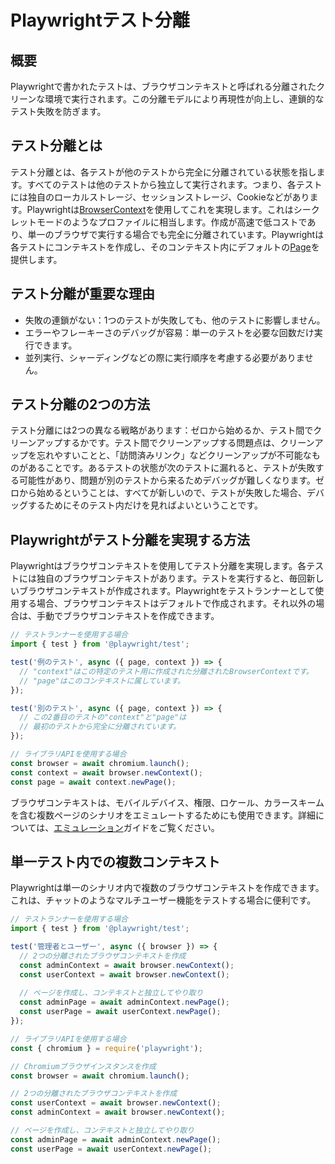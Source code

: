 # Playwrightテスト分離

## 概要

Playwrightで書かれたテストは、ブラウザコンテキストと呼ばれる分離されたクリーンな環境で実行されます。この分離モデルにより再現性が向上し、連鎖的なテスト失敗を防ぎます。

## テスト分離とは

テスト分離とは、各テストが他のテストから完全に分離されている状態を指します。すべてのテストは他のテストから独立して実行されます。つまり、各テストには独自のローカルストレージ、セッションストレージ、Cookieなどがあります。Playwrightは[BrowserContext](/docs/api/class-browsercontext)を使用してこれを実現します。これはシークレットモードのようなプロファイルに相当します。作成が高速で低コストであり、単一のブラウザで実行する場合でも完全に分離されています。Playwrightは各テストにコンテキストを作成し、そのコンテキスト内にデフォルトの[Page](/docs/api/class-page)を提供します。

## テスト分離が重要な理由

* 失敗の連鎖がない：1つのテストが失敗しても、他のテストに影響しません。
* エラーやフレーキーさのデバッグが容易：単一のテストを必要な回数だけ実行できます。
* 並列実行、シャーディングなどの際に実行順序を考慮する必要がありません。

## テスト分離の2つの方法

テスト分離には2つの異なる戦略があります：ゼロから始めるか、テスト間でクリーンアップするかです。テスト間でクリーンアップする問題点は、クリーンアップを忘れやすいことと、「訪問済みリンク」などクリーンアップが不可能なものがあることです。あるテストの状態が次のテストに漏れると、テストが失敗する可能性があり、問題が別のテストから来るためデバッグが難しくなります。ゼロから始めるということは、すべてが新しいので、テストが失敗した場合、デバッグするためにそのテスト内だけを見ればよいということです。

## Playwrightがテスト分離を実現する方法

Playwrightはブラウザコンテキストを使用してテスト分離を実現します。各テストには独自のブラウザコンテキストがあります。テストを実行すると、毎回新しいブラウザコンテキストが作成されます。Playwrightをテストランナーとして使用する場合、ブラウザコンテキストはデフォルトで作成されます。それ以外の場合は、手動でブラウザコンテキストを作成できます。

```javascript
// テストランナーを使用する場合
import { test } from '@playwright/test';

test('例のテスト', async ({ page, context }) => {
  // "context"はこの特定のテスト用に作成された分離されたBrowserContextです。
  // "page"はこのコンテキストに属しています。
});

test('別のテスト', async ({ page, context }) => {
  // この2番目のテストの"context"と"page"は
  // 最初のテストから完全に分離されています。
});
```

```javascript
// ライブラリAPIを使用する場合
const browser = await chromium.launch();
const context = await browser.newContext();
const page = await context.newPage();
```

ブラウザコンテキストは、モバイルデバイス、権限、ロケール、カラースキームを含む複数ページのシナリオをエミュレートするためにも使用できます。詳細については、[エミュレーション](/docs/emulation)ガイドをご覧ください。

## 単一テスト内での複数コンテキスト

Playwrightは単一のシナリオ内で複数のブラウザコンテキストを作成できます。これは、チャットのようなマルチユーザー機能をテストする場合に便利です。

```javascript
// テストランナーを使用する場合
import { test } from '@playwright/test';

test('管理者とユーザー', async ({ browser }) => {
  // 2つの分離されたブラウザコンテキストを作成
  const adminContext = await browser.newContext();
  const userContext = await browser.newContext();
  
  // ページを作成し、コンテキストと独立してやり取り
  const adminPage = await adminContext.newPage();
  const userPage = await userContext.newPage();
});
```

```javascript
// ライブラリAPIを使用する場合
const { chromium } = require('playwright');

// Chromiumブラウザインスタンスを作成
const browser = await chromium.launch();

// 2つの分離されたブラウザコンテキストを作成
const userContext = await browser.newContext();
const adminContext = await browser.newContext();

// ページを作成し、コンテキストと独立してやり取り
const adminPage = await adminContext.newPage();
const userPage = await userContext.newPage();